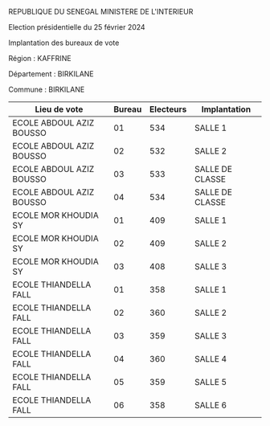 REPUBLIQUE DU SENEGAL MINISTERE DE L'INTERIEUR

Election présidentielle du 25 février 2024

Implantation des bureaux de vote

Région : KAFFRINE

Département : BIRKILANE

Commune : BIRKILANE

| Lieu de vote | Bureau | Electeurs | Implantation |
| - | - | - | - |
| ECOLE ABDOUL AZIZ BOUSSO | 01 | 534 | SALLE 1 |
| ECOLE ABDOUL AZIZ BOUSSO | 02 | 532 | SALLE 2 |
| ECOLE ABDOUL AZIZ BOUSSO | 03 | 533 | SALLE DE CLASSE |
| ECOLE ABDOUL AZIZ BOUSSO | 04 | 534 | SALLE DE CLASSE |
| ECOLE MOR KHOUDIA SY | 01 | 409 | SALLE 1 |
| ECOLE MOR KHOUDIA SY | 02 | 409 | SALLE 2 |
| ECOLE MOR KHOUDIA SY | 03 | 408 | SALLE 3 |
| ECOLE THIANDELLA FALL | 01 | 358 | SALLE 1 |
| ECOLE THIANDELLA FALL | 02 | 360 | SALLE 2 |
| ECOLE THIANDELLA FALL | 03 | 359 | SALLE 3 |
| ECOLE THIANDELLA FALL | 04 | 360 | SALLE 4 |
| ECOLE THIANDELLA FALL | 05 | 359 | SALLE 5 |
| ECOLE THIANDELLA FALL | 06 | 358 | SALLE 6 |

<!-- PageNumber="1/9" -->
